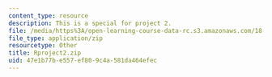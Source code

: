```yaml
---
content_type: resource
description: This is a special for project 2.
file: /media/https%3A/open-learning-course-data-rc.s3.amazonaws.com/18-443-statistics-for-applications-spring-2015/47e1b77be557ef809c4a581da464efec_Rproject2.zip
file_type: application/zip
resourcetype: Other
title: Rproject2.zip
uid: 47e1b77b-e557-ef80-9c4a-581da464efec
---
```

